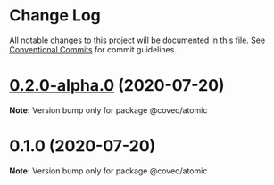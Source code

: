 # Change Log

All notable changes to this project will be documented in this file.
See [Conventional Commits](https://conventionalcommits.org) for commit guidelines.

# [0.2.0-alpha.0](https://bitbucket.org/coveord/ui-kit/compare/v0.1.0...v0.2.0-alpha.0) (2020-07-20)

**Note:** Version bump only for package @coveo/atomic





# 0.1.0 (2020-07-20)

**Note:** Version bump only for package @coveo/atomic
